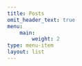 ```yaml
---
title: Posts
omit_header_text: true
menu: 
    main:
        weight: 2
type: menu-item
layout: list
---
```



